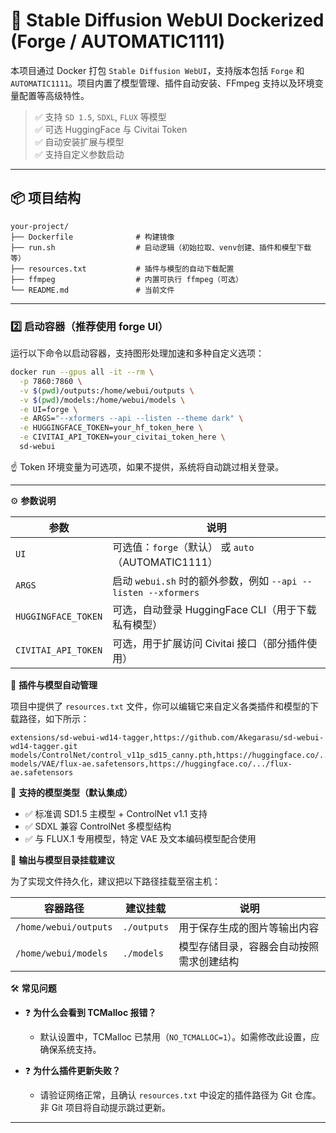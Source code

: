 # 🧠 Stable Diffusion WebUI Dockerized (Forge / AUTOMATIC1111)

本项目通过 Docker 打包 `Stable Diffusion WebUI`，支持版本包括 `Forge` 和 `AUTOMATIC1111`。项目内置了模型管理、插件自动安装、FFmpeg 支持以及环境变量配置等高级特性。

> ✅ 支持 `SD 1.5`, `SDXL`, `FLUX` 等模型  
> ✅ 可选 HuggingFace 与 Civitai Token  
> ✅ 自动安装扩展与模型  
> ✅ 支持自定义参数启动

---

## 📦 项目结构

```plaintext
your-project/
├── Dockerfile              # 构建镜像
├── run.sh                  # 启动逻辑（初始拉取、venv创建、插件和模型下载等）
├── resources.txt           # 插件与模型的自动下载配置
├── ffmpeg                  # 内置可执行 ffmpeg（可选）
└── README.md               # 当前文件
```

---

### 2️⃣ 启动容器（推荐使用 forge UI）

运行以下命令以启动容器，支持图形处理加速和多种自定义选项：

```bash
docker run --gpus all -it --rm \
  -p 7860:7860 \
  -v $(pwd)/outputs:/home/webui/outputs \
  -v $(pwd)/models:/home/webui/models \
  -e UI=forge \
  -e ARGS="--xformers --api --listen --theme dark" \
  -e HUGGINGFACE_TOKEN=your_hf_token_here \
  -e CIVITAI_API_TOKEN=your_civitai_token_here \
  sd-webui
```

☝️ Token 环境变量为可选项，如果不提供，系统将自动跳过相关登录。

----

⚙️ **参数说明**

| 参数                | 说明                                                                         |
|---------------------|------------------------------------------------------------------------------|
| `UI`                | 可选值：`forge`（默认） 或 `auto`（AUTOMATIC1111）                            |
| `ARGS`              | 启动 `webui.sh` 时的额外参数，例如 `--api --listen --xformers`               |
| `HUGGINGFACE_TOKEN` | 可选，自动登录 HuggingFace CLI（用于下载私有模型）                            |
| `CIVITAI_API_TOKEN` | 可选，用于扩展访问 Civitai 接口（部分插件使用）                               |

🔌 **插件与模型自动管理**

项目中提供了 `resources.txt` 文件，你可以编辑它来自定义各类插件和模型的下载路径，如下所示：

```plaintext
extensions/sd-webui-wd14-tagger,https://github.com/Akegarasu/sd-webui-wd14-tagger.git
models/ControlNet/control_v11p_sd15_canny.pth,https://huggingface.co/.../canny.pth
models/VAE/flux-ae.safetensors,https://huggingface.co/.../flux-ae.safetensors
```

🧠 **支持的模型类型（默认集成）**

- ✅ 标准调 SD1.5 主模型 + ControlNet v1.1 支持
- ✅ SDXL 兼容 ControlNet 多模型结构
- ✅ 与 FLUX.1 专用模型，特定 VAE 及文本编码模型配合使用

📂 **输出与模型目录挂载建议**

为了实现文件持久化，建议把以下路径挂载至宿主机：

| 容器路径             | 建议挂载   | 说明                                    |
|----------------------|------------|-----------------------------------------|
| `/home/webui/outputs` | `./outputs` | 用于保存生成的图片等输出内容            |
| `/home/webui/models`  | `./models`  | 模型存储目录，容器会自动按照需求创建结构  |

🛠️ **常见问题**

- ❓ **为什么会看到 TCMalloc 报错？**
  - 默认设置中，TCMalloc 已禁用（`NO_TCMALLOC=1`）。如需修改此设置，应确保系统支持。

- ❓ **为什么插件更新失败？**
  - 请验证网络正常，且确认 `resources.txt` 中设定的插件路径为 Git 仓库。非 Git 项目将自动提示跳过更新。

---
